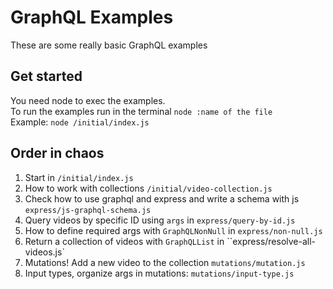 # GraphQL Examples
These are some really basic GraphQL examples

## Get started
You need node to exec the examples.  
To run the examples run in the terminal `node :name of the file`    
Example: `node /initial/index.js`  

## Order in chaos

1. Start in `/initial/index.js`
2. How to work with collections `/initial/video-collection.js`
3. Check how to use graphql and express and write a schema with js `express/js-graphql-schema.js`
4. Query videos by specific ID using `args` in `express/query-by-id.js`
5. How to define required args with `GraphQLNonNull` in `express/non-null.js`
6. Return a collection of videos with `GraphQLList` in ``express/resolve-all-videos.js`
7. Mutations! Add a new video to the collection `mutations/mutation.js`
8. Input types, organize args in mutations: `mutations/input-type.js`

